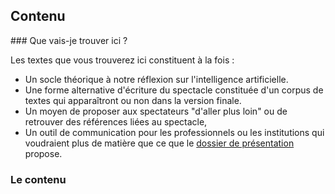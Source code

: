 Contenu
-------




### Que vais-je trouver ici ?


Les textes que vous trouverez ici constituent à la fois :
-  Un socle théorique à notre réflexion sur l'intelligence artificielle.
-  Une forme alternative d'écriture du spectacle constituée d'un corpus de textes qui apparaîtront ou non dans la version finale.
-  Un moyen de proposer aux spectateurs "d'aller plus loin" ou de retrouver des références liées au spectacle,
-  Un outil de communication pour les professionnels ou les institutions qui voudraient plus de matière que ce que le [dossier de présentation](http://cienokill.fr/wp-content/uploads/2017/11/TURING-TEST.pdf) propose.



### Le contenu

<div id="dir-indexing"></div>
<script>
  (async () => {
    const response = await fetch('https://api.github.com/repos/LeonLenclos/turing-test/contents/contenu');
    const data = await response.json();
    let htmlString = '<ul>';
    for (let file of data) {
      htmlString += `<li><a href="${file.path}">${file.name}</a></li>`;
    }
    htmlString += '</ul>';
    document.getElementById('dir-indexing').innerHTML = htmlString;
  })()
</script>